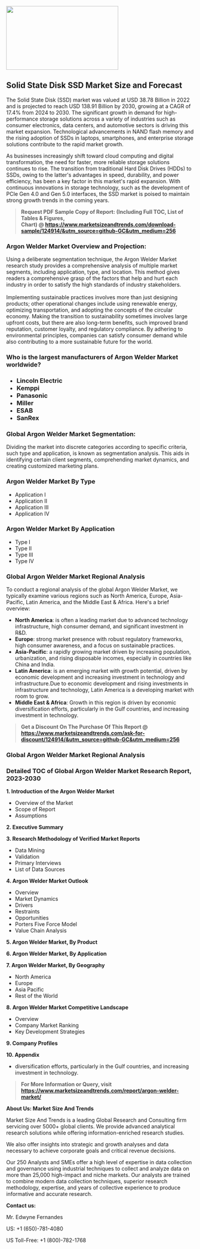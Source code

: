 <p><img class="alignnone size-medium wp-image-20088" src="https://ffe5etoiles.com/wp-content/uploads/2024/12/MST1-300x171.png" alt="" width="300" height="171" /></p><h2>Solid State Disk SSD Market Size and Forecast</h2><p>The Solid State Disk (SSD) market was valued at USD 38.78 Billion in 2022 and is projected to reach USD 138.91 Billion by 2030, growing at a CAGR of 17.4% from 2024 to 2030. The significant growth in demand for high-performance storage solutions across a variety of industries such as consumer electronics, data centers, and automotive sectors is driving this market expansion. Technological advancements in NAND flash memory and the rising adoption of SSDs in laptops, smartphones, and enterprise storage solutions contribute to the rapid market growth.</p><p>As businesses increasingly shift toward cloud computing and digital transformation, the need for faster, more reliable storage solutions continues to rise. The transition from traditional Hard Disk Drives (HDDs) to SSDs, owing to the latter's advantages in speed, durability, and power efficiency, has been a key factor in this market's rapid expansion. With continuous innovations in storage technology, such as the development of PCIe Gen 4.0 and Gen 5.0 interfaces, the SSD market is poised to maintain strong growth trends in the coming years.</p></p><blockquote id="" class=""><strong>Request PDF Sample Copy of Report: (Including Full TOC, List of Tables &amp; Figures, Chart)&nbsp;@&nbsp;<strong><a href="https://www.marketsizeandtrends.com/download-sample/124914/&utm_source=github-GC&utm_medium=256" target="_blank">https://www.marketsizeandtrends.com/download-sample/124914/&utm_source=github-GC&utm_medium=256</a></strong></strong></blockquote><h3 id="" class="">Argon Welder Market&nbsp;Overview and Projection:</h3><p id="" class="">Using a deliberate segmentation technique, the Argon Welder Market research study provides a comprehensive analysis of multiple market segments, including application, type, and location. This method gives readers a comprehensive grasp of the factors that help and hurt each industry in order to satisfy the high standards of industry stakeholders. <br /> <br />Implementing sustainable practices involves more than just designing products; other operational changes include using renewable energy, optimizing transportation, and adopting the concepts of the circular economy. Making the transition to sustainability sometimes involves large upfront costs, but there are also long-term benefits, such improved brand reputation, customer loyalty, and regulatory compliance. By adhering to environmental principles, companies can satisfy consumer demand while also contributing to a more sustainable future for the world.</p><h3 id="" class="">Who is the largest manufacturers of&nbsp;Argon Welder Market worldwide?</h3><h3 class=""><p><ul><li>Lincoln Electric </li><li> Kemppi </li><li> Panasonic </li><li> Miller </li><li> ESAB </li><li> SanRex</li></ul></p></h3><h3 id="" class="">Global&nbsp;Argon Welder Market Segmentation:</h3><p id="" class="">Dividing the market into discrete categories according to specific criteria, such type and application, is known as segmentation analysis. This aids in identifying certain client segments, comprehending market dynamics, and creating customized marketing plans.</p><h3 id="" class="">Argon Welder Market&nbsp;By Type</h3><p><p><ul><li>Application I</li><li> Application II</li><li> Application III</li><li> Application IV</p></li></ul></p></p><h3 id="" class="">Argon Welder Market&nbsp;By Application</h3><p class=""><p><ul><li>Type I</li><li> Type II</li><li> Type III</li><li> Type IV</li></ul></p></p><h3 id="" class="">Global Argon Welder Market Regional Analysis</h3><p id="" class="">To conduct a regional analysis of the global Argon Welder Market, we typically examine various regions such as North America, Europe, Asia-Pacific, Latin America, and the Middle East &amp; Africa. Here's a brief overview:</p><ul><li><strong>North America</strong>: is often a leading market due to advanced technology infrastructure, high consumer demand, and significant investment in R&amp;D.</li><li><strong>Europe</strong>: strong market presence with robust regulatory frameworks, high consumer awareness, and a focus on sustainable practices.</li><li><strong>Asia-Pacific</strong>: a rapidly growing market driven by increasing population, urbanization, and rising disposable incomes, especially in countries like China and India.</li><li><strong>Latin America</strong>: is an emerging market with growth potential, driven by economic development and increasing investment in technology and infrastructure.Due to economic development and rising investments in infrastructure and technology, Latin America is a developing market with room to grow.</li><li><strong>Middle East &amp; Africa</strong>: Growth in this region is driven by economic diversification efforts, particularly in the Gulf countries, and increasing investment in technology.</li></ul><blockquote id="" class=""><strong>Get a Discount On The Purchase Of This Report @ <strong><a href="https://www.marketsizeandtrends.com/ask-for-discount/124914/&utm_source=github-GC&utm_medium=256" target="_blank">https://www.marketsizeandtrends.com/ask-for-discount/124914/&utm_source=github-GC&utm_medium=256</a></strong></strong></blockquote><h3 id="" class="">Global Argon Welder Market Regional Analysis</h3><h3 id="" class="">Detailed TOC of Global Argon Welder Market Research Report, 2023-2030</h3><p id="" class=""><strong>1. Introduction of the Argon Welder Market</strong></p><ul><li>Overview of the Market</li><li>Scope of Report</li><li>Assumptions</li></ul><p id="" class=""><strong>2. Executive Summary</strong></p><p id="" class=""><strong>3. Research Methodology of Verified Market Reports</strong></p><ul><li>Data Mining</li><li>Validation</li><li>Primary Interviews</li><li>List of Data Sources</li></ul><p id="" class=""><strong>4. Argon Welder Market Outlook</strong></p><ul><li>Overview</li><li>Market Dynamics</li><li>Drivers</li><li>Restraints</li><li>Opportunities</li><li>Porters Five Force Model</li><li>Value Chain Analysis</li></ul><p id="" class=""><strong>5. Argon Welder Market, By Product</strong></p><p id="" class=""><strong>6. Argon Welder Market, By Application</strong></p><p id="" class=""><strong>7. Argon Welder Market, By Geography</strong></p><ul><li>North America</li><li>Europe</li><li>Asia Pacific</li><li>Rest of the World</li></ul><p id="" class=""><strong>8. Argon Welder Market Competitive Landscape</strong></p><ul><li>Overview</li><li>Company Market Ranking</li><li>Key Development Strategies</li></ul><p id="" class=""><strong>9. Company Profiles</strong></p><p id="" class=""><strong>10. Appendix</strong></p><ul><li>diversification efforts, particularly in the Gulf countries, and increasing investment in technology.</li></ul><blockquote id="" class=""><strong>For More Information or Query, visit <strong><strong><a href="https://www.marketsizeandtrends.com/report/argon-welder-market/" target="_blank">https://www.marketsizeandtrends.com/report/argon-welder-market/</a></strong></strong></strong></blockquote><p id="" class=""><strong>About Us: Market Size And Trends</strong></p><p id="" class="">Market Size And Trends is a leading Global Research and Consulting firm servicing over 5000+ global clients. We provide advanced analytical research solutions while offering information-enriched research studies.</p><p id="" class="">We also offer insights into strategic and growth analyses and data necessary to achieve corporate goals and critical revenue decisions.</p><p id="" class="">Our 250 Analysts and SMEs offer a high level of expertise in data collection and governance using industrial techniques to collect and analyze data on more than 25,000 high-impact and niche markets. Our analysts are trained to combine modern data collection techniques, superior research methodology, expertise, and years of collective experience to produce informative and accurate research.</p><p id="" class=""><strong>Contact us:</strong></p><p id="" class="">Mr. Edwyne Fernandes</p><p id="" class="">US: +1 (650)-781-4080</p><p id="" class="">US Toll-Free: +1 (800)-782-1768</p>
